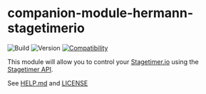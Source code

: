 # companion-module-hermann-stagetimerio

![Build](https://img.shields.io/github/workflow/status/bitfocus/companion-module-hermann-stagetimerio/Release)
![Version](https://img.shields.io/github/package-json/v/bitfocus/companion-module-hermann-stagetimerio)
[![Compatibility](https://img.shields.io/badge/compabibility-Stagetimer%20API%20v0-blue)](https://stagetimer.io/docs/api/)

This module will allow you to control your [Stagetimer.io](https://stagetimer.io/) using the [Stagetimer API](https://stagetimer.io/docs/api/).

See [HELP.md](./HELP.md) and [LICENSE](./LICENSE)
